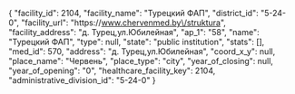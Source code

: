 {
    "facility_id": 2104,
    "facility_name": "Турецкий ФАП",
    "district_id": "5-24-0",
    "facility_url": "https:\/\/www.chervenmed.by\/struktura",
    "facility_address": "д. Турец,ул.Юбилейная",
    "ap_1": "58",
    "name": "Турецкий ФАП",
    "type": null,
    "state": "public institution",
    "stats": [],
    "med_id": 570,
    "address": "д. Турец,ул.Юбилейная",
    "coord_x_y": null,
    "place_name": "Червень",
    "place_type": "city",
    "year_of_closing": null,
    "year_of_opening": "0",
    "healthcare_facility_key": 2104,
    "administrative_division_id": "5-24-0"
}